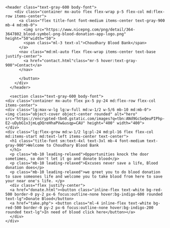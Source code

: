 <!Doctype html>
<html lang="en">
<head>
  <meta charseta="UTF-8">
  <meta name="viewport" content="width=device-width, initial-scale=1.0">
  <link href="http://unpkg.com/tailwindcss@^1.0/dist/tailwind.min.css" rel="stylesheet">
  <title>Bloodbank</title>
</head>
<body>
  
    <header class="text-gray-600 body-font">
        <div class="container mx-auto flex flex-wrap p-5 flex-col md:flex-row items-center">
          <a class="flex title-font font-medium items-center text-gray-900 mb-4 md:mb-0">
            <img src="https://www.nicepng.com/png/detail/364-3647802_blood-symbol-png-blood-donation-app-logo.png" height="50"width="50">
            <span class="ml-3 text-xl">Choudhary Blood Bank</span>
          </a>
          <nav class="md:ml-auto flex flex-wrap items-center text-base justify-center">
            <a href="contact.html"class="mr-5 hover:text-gray-900">Contact</a>
          </nav>
            
          </button>
        </div>
      </header>   

      <section class="text-gray-600 body-font">
    <div class="container mx-auto flex px-5 py-24 md:flex-row flex-col items-center">
    <div class="lg:max-w-lg lg:w-full md:w-1/2 w-5/6 mb-10 md:mb-0">
    <img class="object-cover object-center rounded" alt="hero" src="https://encrypted-tbn0.gstatic.com/images?q=tbn:ANd9GcSeQeuPIPhp-E2-uDybG1x3jmLqDQreHhaPVw&usqp=CAU" height="400" width="400">
    </div>
    <div class="lg:flex-grow md:w-1/2 lg:pl-24 md:pl-16 flex flex-col md:items-start md:text-left items-center text-center">
      <h1 class="title-font sm:text-4xl text-3xl mb-4 font-medium text-gray-900">Welcome to Choudhary Blood Bank 
      </h1>
      <p class="mb-10 leading-relaxed">Opportunities knock the door sometimes, so don't let it go and donate blood</p>
      <p class="mb-10 leading-relaxed">Excuses never save a life, Blood donation does</p>
      <p class="mb-10 leading-relaxed">we greet you to do blood donation to save someones life and welcome you to take blood from here to save your near one's life. </p>
      <div class="flex justify-center">
      <a href="donate.html"><button class="inline-flex text-white bg-red-500 border-0 py-2 px-6 focus:outline-none hover:bg-indigo-600 rounded text-lg">Donate Blood</button>
      <a href="take.php"> <button class="ml-4 inline-flex text-white bg-red-500 border-0 py-2 px-6 focus:outline-none hover:bg-indigo-200 rounded text-lg">In need of blood click here</button></a>
      </div>
    </div>
  </div>
</section>
 
</body>
</html
